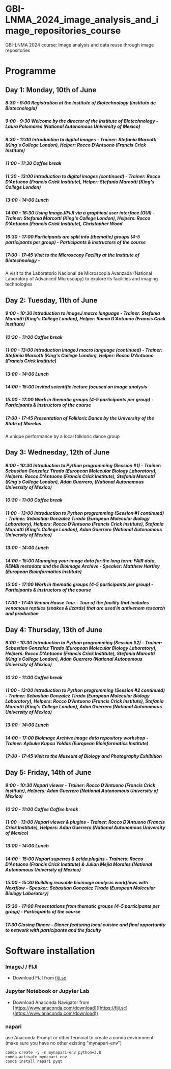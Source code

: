# GBI-LNMA_2024_image_analysis_and_image_repositories_course
GBI-LNMA 2024 course: Image analysis and data reuse through image repositories

# Programme

## Day 1: Monday, 10th of June

##### 8:30 - 9:00	Registration at the Institute of Biotechnology (Instituto de Biotecnología)
##### 9:00 - 9:30	Welcome by  the director of the Institute of Biotechnology - Laura Palomares (National Autonomous University of Mexico)
##### 9:30 - 11:00	Introduction to digital images - Trainer: Stefania Marcotti (King's College London), Helper: Rocco D’Antuono (Francis Crick Institute)
##### 11:00 - 11:30	Coffee break
##### 11:30 - 13:00	Introduction to digital images (continued) - Trainer: Rocco D’Antuono (Francis Crick Institute), Helper: Stefania Marcotti (King's College London)
##### 13:00 - 14:00	Lunch
##### 14:00 - 16:30	Using ImageJ/FIJI via a graphical user interface (GUI) - Trainer: Stefania Marcotti (King's College London), Helpers: Rocco D’Antuono (Francis Crick Institute), Christopher Wood 	
##### 16:30 - 17:00	Participants are split into (thematic) groups (4-5 participants per group) - Participants & instructors of the course
##### 17:00 - 17:45	Visit to the Microscopy Facility at the Institute of Biotechnology -
A visit to the Laboratorio Nacional de Microscopía Avanzada (National Laboratory of Advanced Microscopy) to explore its facilities and imaging technologies

## Day 2: Tuesday, 11th of June
##### 9:00 - 10:30	Introduction to ImageJ macro language - Trainer: Stefania Marcotti (King's College London), Helper: Rocco D’Antuono (Francis Crick Institute)
##### 10:30 - 11:00	Coffee break
##### 11:00 - 13:00	Introduction ImageJ macro language (continued) - Trainer: Stefania Marcotti (King's College London), Helper: Rocco D’Antuono (Francis Crick Institute)
##### 13:00 - 14:00	Lunch
##### 14:00 - 15:00	Invited scientific lecture focused on image analysis
##### 15:00 - 17:00	Work in thematic groups (4-5 participants per group) - Participants & instructors of the course
##### 17:00 - 17:45	Presentation of Folkloric Dance by the University of the State of Morelos
A unique performance by a local folkloric dance group

## Day 3: Wednesday, 12th of June
##### 9:00 - 10:30	Introduction to Python programming (Session #1) - Trainer: Sebastian Gonzalez Tirado (European Molecular Biology Laboratory), Helpers: Rocco D’Antuono (Francis Crick Institute), Stefania Marcotti (King's College London), Adan Guerrero, (National Autonomous University of Mexico)
##### 10:30 - 11:00	Coffee break
##### 11:00 - 13:00	Introduction to Python programming (Session #1 continued) - Trainer: Sebastian Gonzalez Tirado (European Molecular Biology Laboratory), Helpers: Rocco D’Antuono (Francis Crick Institute), Stefania Marcotti (King's College London), Adan Guerrero (National Autonomous University of Mexico)
##### 13:00 - 14:00	Lunch
##### 14:00 - 15:00	Managing your image data for the long term: FAIR data, REMBI metadata and the BioImage Archive - Speaker: Matthew Hartley (European Bioinformatics Institute)
##### 15:00 - 17:00	Work in thematic groups (4-5 participants per group) - Participants & instructors of the course
##### 17:00 - 17:45	Venom House Tour - Tour of the facility that includes venomous reptiles (snakes & lizards) that are used in antivenom research and production

## Day 4: Thursday, 13th of June
##### 9:00 - 10:30	Introduction to Python programming (Session #2) - Trainer: Sebastian Gonzalez Tirado (European Molecular Biology Laboratory), Helpers: Rocco D’Antuono (Francis Crick Institute), Stefania Marcotti (King's College London), Adan Guerrero (National Autonomous University of Mexico)
##### 10:30 - 11:00	Coffee break
##### 11:00 - 13:00	Introduction to Python programming (Session #2 continued) - Trainer: Sebastian Gonzalez Tirado (European Molecular Biology Laboratory), Helpers: Rocco D’Antuono (Francis Crick Institute), Stefania Marcotti (King's College London), Adan Guerrero (National Autonomous University of Mexico)
##### 13:00 - 14:00	Lunch
##### 14:00 - 17:00	BioImage Archive image data repository workshop - Trainer: Aybuke Kupcu Yoldas (European Bioinformatics Institute)
##### 17:00 - 17:45	Visit to the Museum of Biology and Photography Exhibition


## Day 5: Friday, 14th of June
##### 9:00 - 10:30	Napari viewer - Trainer: Rocco D’Antuono (Francis Crick Institute), Helpers: Adan Guerrero (National Autonomous University of Mexico)
##### 10:30 - 11:00	Coffee Coffee break
##### 11:00 - 13:00	Napari viewer & plugins - Trainer: Rocco D’Antuono (Francis Crick Institute), Helpers: Adan Guerrero (National Autonomous University of Mexico)
##### 13:00 - 14:00	Lunch
##### 14:00 - 15:00	Napari superres & zelda plugins - Trainers: Rocco D’Antuono (Francis Crick Institute) & Julian Mejia Morales (National 		Autonomous University of Mexico)
##### 15:00 - 15:30	Building reusable bioimage analysis workflows with Nextflow - Speaker: Sebastian Gonzalez Tirado (European Molecular Biology Laboratory)
##### 15:30 - 17:00	Presentations from thematic groups (4-5 participants per group) - Participants of the course
##### 17:30	Closing Dinner - Dinner featuring local cuisine and final opportunity to network with participants and the faculty

# Software installation

### ImageJ / FIJI
* Download FIJI from [fiji.sc](https://fiji.sc)

### Jupyter Notebook or Jupyter Lab
* Download Anaconda Navigator from [https://www.anaconda.com/download]([https://fiji.sc](https://www.anaconda.com/download))

### napari
use Anaconda Prompt or other terminal to create a conda environment (make sure you have no other existing "mynapari-env")
```
conda create -y -n mynapari-env python=3.8  
conda activate mynapari-env
conda install napari pyqt  
```




























